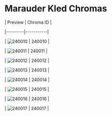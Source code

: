 # Marauder Kled Chromas


| Preview | Chroma ID |

|---------|-----------|

| ![240010](https://raw.communitydragon.org/latest/plugins/rcp-be-lol-game-data/global/default/v1/champion-chroma-images/240/240010.png) | 240010 |

| ![240011](https://raw.communitydragon.org/latest/plugins/rcp-be-lol-game-data/global/default/v1/champion-chroma-images/240/240011.png) | 240011 |

| ![240012](https://raw.communitydragon.org/latest/plugins/rcp-be-lol-game-data/global/default/v1/champion-chroma-images/240/240012.png) | 240012 |

| ![240013](https://raw.communitydragon.org/latest/plugins/rcp-be-lol-game-data/global/default/v1/champion-chroma-images/240/240013.png) | 240013 |

| ![240014](https://raw.communitydragon.org/latest/plugins/rcp-be-lol-game-data/global/default/v1/champion-chroma-images/240/240014.png) | 240014 |

| ![240015](https://raw.communitydragon.org/latest/plugins/rcp-be-lol-game-data/global/default/v1/champion-chroma-images/240/240015.png) | 240015 |

| ![240016](https://raw.communitydragon.org/latest/plugins/rcp-be-lol-game-data/global/default/v1/champion-chroma-images/240/240016.png) | 240016 |

| ![240017](https://raw.communitydragon.org/latest/plugins/rcp-be-lol-game-data/global/default/v1/champion-chroma-images/240/240017.png) | 240017 |